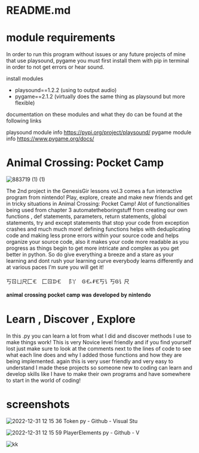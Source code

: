 
# README.md

# module requirements

In order to run this program without issues or any future projects of mine that use playsound, pygame you must
first install them with pip in terminal in order to not get errors or hear sound.

install modules

- playsound==1.2.2 (using to output audio)
- pygame==2.1.2 (virtually does the same thing as playsound but more flexible)

documentation on these modules and what they do can be found at the following links

playsound module info <https://pypi.org/project/playsound/>
pygame module info <https://www.pygame.org/docs/>

# Animal Crossing: Pocket Camp

![883719 (1) (1)](https://user-images.githubusercontent.com/87259615/181488242-45c3f4c8-0556-4a27-a523-6642d6204279.png)

The 2nd project in the GenesisGir lessons vol.3 comes a fun interactive program from nintendo! Play, explore,
create and make new friends and get in tricky situations in Animal Crossing: Pocket Camp! Alot of functionalities being used from chapter 3 automatetheboringstuff from creating our own functions , def statements, parameters, return statements, global statements, try and except statements that stop your code from exception crashes and much much more! defining functions helps with deduplicating code and making less prone errors within your source code and helps organize your source code, also it makes your code more readable as you progress as things begin to get more intricate and complex as you get better in python. So do give everything a breeze and a stare as your learning and dont rush your learning curve everybody learns differently and at various paces I'm sure you will get it!

丂ㄖㄩ尺⼕🝗 ⼕ㄖᗪ🝗 ⻏丫 Ꮆ🝗𝓝🝗丂讠丂Ꮆ讠尺

𝐚𝐧𝐢𝐦𝐚𝐥 𝐜𝐫𝐨𝐬𝐬𝐢𝐧𝐠 𝐩𝐨𝐜𝐤𝐞𝐭 𝐜𝐚𝐦𝐩 𝐰𝐚𝐬 𝐝𝐞𝐯𝐞𝐥𝐨𝐩𝐞𝐝 𝐛𝐲 𝐧𝐢𝐧𝐭𝐞𝐧𝐝𝐨

# Learn , Discover , Explore

In this .py you can learn a lot from what I did and discover methods I use to make things work! This is very Novice level friendly and if you find yourself lost just make sure to look at the comments next to the lines of code to see what each line does and why I added those functions and how they are being implemented. again this is very user friendly and very easy to understand I made these projects so someone new to coding can learn and develop skills like I have to make their own programs and have somewhere to start in the world of coding!

# screenshots
![2022-12-31 12 15 36 Token py - Github - Visual Stu](https://user-images.githubusercontent.com/87259615/210150997-5fd0a2ac-78d4-4d8c-8939-17880210972d.png)

![2022-12-31 12 15 59 PlayerElements py - Github - V](https://user-images.githubusercontent.com/87259615/210151009-f2232d93-4f42-464e-856d-71b776b3c130.png)

![kk](https://user-images.githubusercontent.com/87259615/210151053-2c13cb30-487a-4e83-abe1-eb7f4db1e4d6.png)


